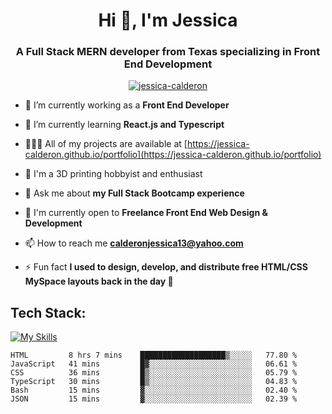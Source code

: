<h1 align="center">Hi 👋, I'm Jessica</h1>
<h3 align="center">A Full Stack MERN developer from Texas specializing in Front End Development</h3>

<p align="center"> <a href="https://github.com/ryo-ma/github-profile-trophy"><img src="https://github-profile-trophy.vercel.app/?username=jessica-calderon&theme=dracula" alt="jessica-calderon" /></a> </p>

- 💼 I’m currently working as a **Front End Developer**

- 🌱 I’m currently learning **React.js and Typescript**

- 👩🏻‍💻 All of my projects are available at [https://jessica-calderon.github.io/portfolio](https://jessica-calderon.github.io/portfolio)

- 🤖 I'm a 3D printing hobbyist and enthusiast

- 💬 Ask me about **my Full Stack Bootcamp experience**

- 📖 I'm currently open to **Freelance Front End Web Design & Development**

- 📫 How to reach me **calderonjessica13@yahoo.com**

- ⚡ Fun fact **I used to design, develop, and distribute free HTML/CSS MySpace layouts back in the day 🫣**


<h2>Tech Stack:</h2>
 
[![My Skills](https://skillicons.dev/icons?i=html,css,md,bootstrap,js,jquery,nodejs,express,jest,mongodb,mysql,codepen,git,github,gitlab,heroku,ai,ps,bash,powershell,raspberrypi,regex,typescript,vscode,wordpress)](https://skillicons.dev)</span>


<!--START_SECTION:waka-->

```text
HTML         8 hrs 7 mins    ███████████████████▒░░░░░   77.80 %
JavaScript   41 mins         █▓░░░░░░░░░░░░░░░░░░░░░░░   06.61 %
CSS          36 mins         █▒░░░░░░░░░░░░░░░░░░░░░░░   05.79 %
TypeScript   30 mins         █▒░░░░░░░░░░░░░░░░░░░░░░░   04.83 %
Bash         15 mins         ▓░░░░░░░░░░░░░░░░░░░░░░░░   02.40 %
JSON         15 mins         ▓░░░░░░░░░░░░░░░░░░░░░░░░   02.39 %
```

<!--END_SECTION:waka-->

